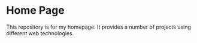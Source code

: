 # Home Page

This repository is for my homepage.  It provides a number of projects using different web technologies.

